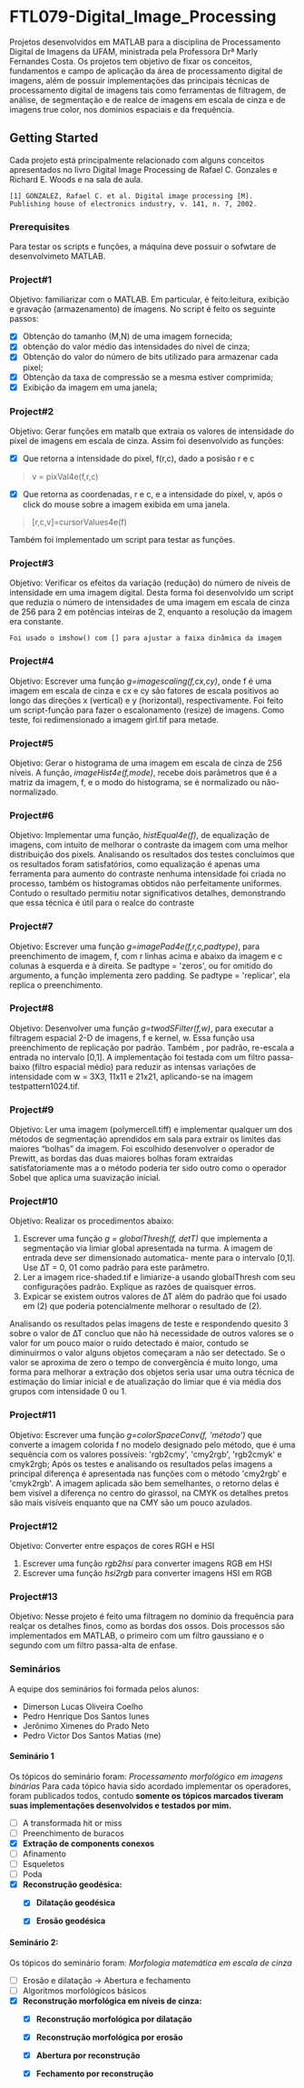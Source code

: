 # FTL079-Digital_Image_Processing

Projetos desenvolvidos em MATLAB para a disciplina de Processamento Digital de Imagens da UFAM, ministrada pela Professora Drª Marly Fernandes Costa. Os projetos tem objetivo de fixar os conceitos, fundamentos e campo de aplicação da área de processamento digital de imagens, além de possuir implementações das principais técnicas de processamento digital de imagens tais como ferramentas de filtragem, de análise, de segmentação e de realce de imagens em escala de cinza e de imagens true color, nos domínios espaciais e da frequência. 
## Getting Started

Cada projeto está principalmente relacionado com alguns conceitos apresentados no livro Digital Image Processing de Rafael C. Gonzales e Richard E. Woods e na sala de aula.

```
[1] GONZALEZ, Rafael C. et al. Digital image processing [M]. Publishing house of electronics industry, v. 141, n. 7, 2002.
```
### Prerequisites

Para testar os scripts e funções, a máquina deve possuir o sofwtare de desenvolvimeto MATLAB.

### Project#1

Objetivo: familiarizar com o MATLAB. Em particular, é feito:leitura, exibição e gravação (armazenamento) de imagens. No script é feito os seguinte passos:

- [X] Obtenção do tamanho (M,N) de uma imagem fornecida;
- [X] obtenção do valor médio das intensidades do nível de cinza;
- [X] Obtenção do valor do número de bits utilizado para armazenar cada pixel;
- [X] Obtenção da taxa de compressão se a mesma estiver comprimida;
- [X] Exibição da imagem em uma janela;

### Project#2

Objetivo: Gerar funções em matalb que extraia os valores de intensidade do pixel de imagens em escala de cinza.
Assim foi desenvolvido as funções:
- [X] Que retorna a intensidade do pixel, f(r,c), dado a posisão r e c
> v = pixVal4e(f,r,c)
- [X] Que retorna as coordenadas, r e c, e a intensidade do pixel, v, após o click do mouse sobre a imagem exibida em uma janela. 
> [r,c,v]=cursorValues4e(f)

Também foi implementado um script para testar as funções.

### Project#3

Objetivo: Verificar os efeitos da variação (redução) do número de níveis de intensidade em uma imagem digital.
Desta forma foi desenvolvido um script que reduzia o número de intensidades de uma imagem em escala de cinza de 256 para 2 em potências inteiras de 2, enquanto a resolução da imagem era constante.
```
Foi usado o imshow() com [] para ajustar a faixa dinâmica da imagem
```

### Project#4

Objetivo: Escrever uma função *g=imagescaling(f,cx,cy)*, onde f é uma imagem em escala de cinza e cx e cy são fatores de escala positivos ao longo das direções x (vertical) e y (horizontal), respectivamente. 
Foi feito um script-função para fazer o escalonamento (resize) de imagens. Como teste, foi redimensionado a imagem girl.tif para metade.

### Project#5

Objetivo: Gerar o histograma de uma imagem em escala de cinza de 256 níveis.
A função, *imageHist4e(f,mode)*, recebe dois parâmetros que é a matriz da imagem, f, e o modo do histograma, se é normalizado ou não-normalizado.

### Project#6

Objetivo: Implementar uma função, *histEqual4e(f)*, de equalização de imagens, com intuito de melhorar o contraste da imagem com uma melhor distribuição dos pixels.
Analisando os resultados dos testes concluímos que os resultados foram satisfatórios, como equalização é apenas uma ferramenta para aumento do contraste nenhuma intensidade foi criada no processo, também os histogramas obtidos não perfeitamente uniformes. Contudo o resultado permitiu notar significativos detalhes, demonstrando que essa técnica é útil para o realce do contraste

### Project#7

Objetivo: Escrever uma função *g=imagePad4e(f,r,c,padtype)*, para preenchimento de imagem, f, com r linhas acima e abaixo da imagem e c colunas à esquerda e à direita. Se padtype = 'zeros', ou for omitido do argumento, a função implementa zero padding. Se padtype = 'replicar', ela replica o preenchimento.

### Project#8

Objetivo: Desenvolver uma função *g=twodSFilter(f,w)*, para executar a filtragem espacial 2-D de imagens, f e kernel, w. Essa função usa preenchimento de replicação por padrão. Também , por padrão, re-escala a entrada no intervalo [0,1].
A implementação foi testada com um filtro passa-baixo (filtro espacial médio) para reduzir as intensas variações de intensidade com w = 3X3, 11x11 e 21x21, aplicando-se na imagem testpattern1024.tif.

### Project#9

Objetivo: Ler uma imagem (polymercell.tiff) e implementar qualquer um dos métodos de segmentação aprendidos em sala para extrair os limites das maiores “bolhas” da imagem.
Foi escolhido desenvolver o operador de Prewitt, as bordas das duas maiores bolhas foram extraídas satisfatoriamente mas a o método poderia ter sido outro como o operador Sobel que aplica uma suavização inicial.

### Project#10

Objetivo: Realizar os procedimentos abaixo:
1. Escrever uma função *g = globalThresh(f, detT)* que implementa a segmentação via limiar global apresentada na turma. A imagem de entrada deve ser dimensionado automatica- mente para o intervalo [0,1]. Use ∆T = 0, 01 como padrão para este parâmetro. 
2. Ler a imagem rice-shaded.tif e limiarize-a usando globalThresh com seu configurações padrão. Explique as razões de quaisquer erros. 
3. Expicar se existem outros valores de ∆T além do padrão que foi usado em (2) que poderia potencialmente melhorar o resultado de (2).

Analisando os resultados pelas imagens de teste e respondendo quesito 3 sobre o valor de ∆T concluo que não há necessidade de outros valores se o valor for um pouco maior o ruı́do detectado é maior, contudo se diminuirmos o valor alguns objetos começaram a não ser detectado. Se o valor se aproxima de zero o tempo de convergência é muito longo, uma forma para melhorar a extração dos objetos seria usar uma outra técnica de estimação do limiar inicial e de atualização do limiar que é via média dos grupos com intensidade 0 ou 1.

### Project#11
Objetivo: Escrever uma função *g=colorSpaceConv(f, 'método')* que converte a imagem colorida f no modelo designado pelo método, que é uma sequência com os valores possíveis: 'rgb2cmy', 'cmy2rgb', 'rgb2cmyk' e cmyk2rgb;
Após os testes e analisando os resultados pelas imagens a principal diferença é apresentada nas funções com o método 'cmy2rgb' e 'cmyk2rgb'. A imagem aplicada são bem semelhantes, o retorno delas é bem visível a diferença no centro do girassol, na CMYK os detalhes pretos são mais visíveis enquanto que na CMY são um pouco azulados. 

### Project#12
Objetivo: Converter entre espaços de cores RGH e HSI
1. Escrever uma função *rgb2hsi* para converter imagens RGB em HSI 
2. Escrever uma função *hsi2rgb* para converter imagens HSI em RGB

### Project#13
Objetivo: Nesse projeto é feito uma filtragem no domínio da frequência para realçar os detalhes finos, como as bordas dos ossos. Dois processos são implementados em MATLAB, o primeiro com um filtro gaussiano e o segundo com um filtro passa-alta de enfase.

### Seminários

A equipe dos seminários foi formada pelos alunos:
- Dimerson Lucas Oliveira Coelho
- Pedro Henrique Dos Santos Iunes
- Jerônimo Ximenes do Prado Neto
- Pedro Victor Dos Santos Matias (me)

#### Seminário 1 
Os tópicos do seminário foram: *Processamento morfológico em imagens binárias*
Para cada tópico havia sido acordado implementar os operadores, foram publicados todos, contudo **somente os tópicos marcados tiveram suas implementações desenvolvidos e testados por mim.**

- [ ] A transformada hit or miss
- [ ] Preenchimento de buracos
- [x] **Extração de components conexos**
- [ ] Afinamento 
- [ ] Esqueletos
- [ ] Poda 
- [x] **Reconstrução geodésica:**
   - [x] **Dilatação geodésica**
   - [x] **Erosão geodésica**






#### Seminário 2: 
Os tópicos do seminário foram: *Morfologia matemática em escala de cinza*
- [ ] Erosão e dilatação → Abertura e fechamento
- [ ] Algoritmos morfológicos básicos
- [x] **Reconstrução morfológica em níveis de cinza:**
   - [x] **Reconstrução morfológica por dilatação**
   - [x] **Reconstrução morfológica por erosão**
   - [x] **Abertura por reconstrução**
   - [x] **Fechamento por reconstrução**

